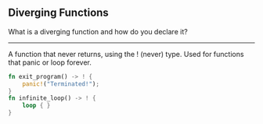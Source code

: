 ## Diverging Functions

What is a diverging function and how do you declare it?

---

A function that never returns, using the ! (never) type. Used for functions that panic or loop forever.

```rust
fn exit_program() -> ! {
    panic!("Terminated!");
}
fn infinite_loop() -> ! {
    loop { }
}
```

